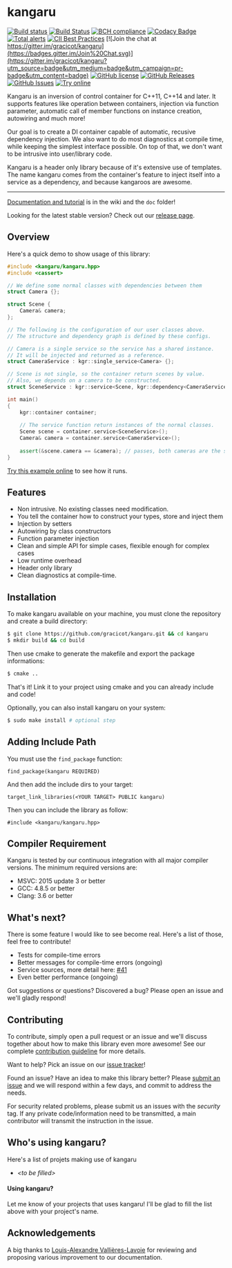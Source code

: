 
# kangaru <br /> 
[![Build status](https://ci.appveyor.com/api/projects/status/8gv9iapt3g7mgc4l?svg=true)](https://ci.appveyor.com/project/gracicot/kangaru)
[![Build Status](https://travis-ci.org/gracicot/kangaru.svg?branch=master)](https://travis-ci.org/gracicot/kangaru)
[![BCH compliance](https://bettercodehub.com/edge/badge/gracicot/kangaru?branch=master)](https://bettercodehub.com/results/gracicot/kangaru)
[![Codacy Badge](https://api.codacy.com/project/badge/Grade/1a3587f5fba946d5a1c3c3bc556de45d)](https://app.codacy.com/app/gracicot/kangaru?utm_source=github.com&utm_medium=referral&utm_content=gracicot/kangaru&utm_campaign=Badge_Grade_Dashboard)
[![Total alerts](https://img.shields.io/lgtm/alerts/g/gracicot/kangaru.svg?logo=lgtm&logoWidth=18)](https://lgtm.com/projects/g/gracicot/kangaru/alerts/)
[![CII Best Practices](https://bestpractices.coreinfrastructure.org/projects/1401/badge)](https://bestpractices.coreinfrastructure.org/projects/1401)
[![Join the chat at https://gitter.im/gracicot/kangaru](https://badges.gitter.im/Join%20Chat.svg)](https://gitter.im/gracicot/kangaru?utm_source=badge&utm_medium=badge&utm_campaign=pr-badge&utm_content=badge)
[![GitHub license](https://img.shields.io/badge/license-MIT-blue.svg)](https://raw.githubusercontent.com/gracicot/kangaru/master/LICENSE.MIT)
[![GitHub Releases](https://img.shields.io/github/release/gracicot/kangaru.svg)](https://github.com/gracicot/kangaru/releases)
[![GitHub Issues](https://img.shields.io/github/issues/gracicot/kangaru.svg)](http://github.com/gracicot/kangaru/issues)
[![Try online](https://img.shields.io/badge/try-online-blue.svg)](https://wandbox.org/permlink/SVZduLAhH0dACDlj)

Kangaru is an inversion of control container for C++11, C++14 and later. It supports features like operation between containers,
injection via function parameter, automatic call of member functions on instance creation, autowiring and much more!

Our goal is to create a DI container capable of automatic, recusive dependency injection. We also want to do most diagnostics at compile time, while keeping the simplest interface possible. On top of that, we don't want to be intrusive into user/library code.

Kangaru is a header only library because of it's extensive use of templates.
The name kangaru comes from the container's feature to inject itself into a service as a dependency, and because kangaroos are awesome.

----

[Documentation and tutorial](https://github.com/gracicot/kangaru/wiki) is in the wiki and the `doc` folder!

Looking for the latest stable version? Check out our [release page](https://github.com/gracicot/kangaru/releases).

Overview
--------

Here's a quick demo to show usage of this library:
```c++
#include <kangaru/kangaru.hpp>
#include <cassert>

// We define some normal classes with dependencies between them
struct Camera {};

struct Scene {
    Camera& camera;
};

// The following is the configuration of our user classes above.
// The structure and dependency graph is defined by these configs.

// Camera is a single service so the service has a shared instance.
// It will be injected and returned as a reference.
struct CameraService : kgr::single_service<Camera> {};

// Scene is not single, so the container return scenes by value.
// Also, we depends on a camera to be constructed.
struct SceneService : kgr::service<Scene, kgr::dependency<CameraService>> {};

int main()
{
    kgr::container container;
    
    // The service function return instances of the normal classes.
    Scene scene = container.service<SceneService>();
    Camera& camera = container.service<CameraService>();
    
    assert(&scene.camera == &camera); // passes, both cameras are the same instance.
}
```
[Try this example online](https://wandbox.org/permlink/3ekQZXqTFGRlj8ZG) to see how it runs.

Features
--------

 * Non intrusive. No existing classes need modification.
 * You tell the container how to construct your types, store and inject them
 * Injection by setters
 * Autowiring by class constructors
 * Function parameter injection
 * Clean and simple API for simple cases, flexible enough for complex cases
 * Low runtime overhead
 * Header only library
 * Clean diagnostics at compile-time.

Installation
------------
To make kangaru available on your machine, you must clone the repository and create a build directory:

```sh
$ git clone https://github.com/gracicot/kangaru.git && cd kangaru
$ mkdir build && cd build
```

Then use cmake to generate the makefile and export the package informations:

```sh
$ cmake ..
```

That's it! Link it to your project using cmake and you can already include and code!

Optionally, you can also install kangaru on your system:

```sh
$ sudo make install # optional step
```

Adding Include Path
-------------------
You must use the `find_package` function: 

    find_package(kangaru REQUIRED)

And then add the include dirs to your target:

    target_link_libraries(<YOUR TARGET> PUBLIC kangaru)

Then you can include the library as follow:

    #include <kangaru/kangaru.hpp>

Compiler Requirement
--------------------

Kangaru is tested by our continuous integration with all major compiler versions. The minimum required versions are:

 * MSVC: 2015 update 3 or better
 * GCC: 4.8.5 or better
 * Clang: 3.6 or better

What's next?
------------
There is some feature I would like to see become real. Here's a list of those,
feel free to contribute!

 * Tests for compile-time errors
 * Better messages for compile-time errors (ongoing)
 * Service sources, more detail here: [#41](https://github.com/gracicot/kangaru/issues/41)
 * Even better performance (ongoing)

Got suggestions or questions? Discovered a bug? Please open an issue and we'll gladly respond!

Contributing
------------
To contribute, simply open a pull request or an issue and we'll discuss together about how to make this library even more awesome! See our complete [contribution guideline](https://github.com/gracicot/kangaru/blob/master/CONTRIBUTING.md) for more details.

Want to help? Pick an issue on our [issue tracker](https://github.com/gracicot/kangaru/issues)!

Found an issue? Have an idea to make this library better? Please [submit an issue](https://github.com/gracicot/kangaru/issues/new) and we will respond within a few days, and commit to address the needs.

For security related problems, please submit us an issues with the _security_ tag. If any private code/information need to be transmitted, a main contributor will transmit the instruction in the issue.

Who's using kangaru?
--------------------
Here's a list of projets making use of kangaru
 - _\<to be filled>_
   
#### Using kangaru?

Let me know of your projects that uses kangaru! I'll be glad to fill the list above with your project's name.

Acknowledgements
----------------
A big thanks to [Louis-Alexandre Vallières-Lavoie](https://github.com/Louis-Alexandre) for reviewing and proposing various improvement to our documentation.
